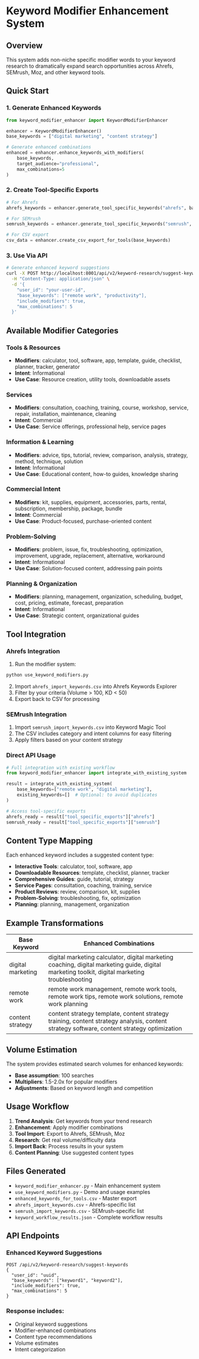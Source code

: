 # Keyword Modifier Enhancement System

## Overview
This system adds non-niche specific modifier words to your keyword research to dramatically expand search opportunities across Ahrefs, SEMrush, Moz, and other keyword tools.

## Quick Start

### 1. Generate Enhanced Keywords
```python
from keyword_modifier_enhancer import KeywordModifierEnhancer

enhancer = KeywordModifierEnhancer()
base_keywords = ["digital marketing", "content strategy"]

# Generate enhanced combinations
enhanced = enhancer.enhance_keywords_with_modifiers(
    base_keywords, 
    target_audience="professional",
    max_combinations=5
)
```

### 2. Create Tool-Specific Exports
```python
# For Ahrefs
ahrefs_keywords = enhancer.generate_tool_specific_keywords("ahrefs", base_keywords)

# For SEMrush  
semrush_keywords = enhancer.generate_tool_specific_keywords("semrush", base_keywords)

# For CSV export
csv_data = enhancer.create_csv_export_for_tools(base_keywords)
```

### 3. Use Via API
```bash
# Generate enhanced keyword suggestions
curl -X POST http://localhost:8001/api/v2/keyword-research/suggest-keywords \
  -H "Content-Type: application/json" \
  -d '{
    "user_id": "your-user-id",
    "base_keywords": ["remote work", "productivity"],
    "include_modifiers": true,
    "max_combinations": 5
  }'
```

## Available Modifier Categories

### Tools & Resources
- **Modifiers**: calculator, tool, software, app, template, guide, checklist, planner, tracker, generator
- **Intent**: Informational
- **Use Case**: Resource creation, utility tools, downloadable assets

### Services
- **Modifiers**: consultation, coaching, training, course, workshop, service, repair, installation, maintenance, cleaning
- **Intent**: Commercial
- **Use Case**: Service offerings, professional help, service pages

### Information & Learning
- **Modifiers**: advice, tips, tutorial, review, comparison, analysis, strategy, method, technique, solution
- **Intent**: Informational
- **Use Case**: Educational content, how-to guides, knowledge sharing

### Commercial Intent
- **Modifiers**: kit, supplies, equipment, accessories, parts, rental, subscription, membership, package, bundle
- **Intent**: Commercial
- **Use Case**: Product-focused, purchase-oriented content

### Problem-Solving
- **Modifiers**: problem, issue, fix, troubleshooting, optimization, improvement, upgrade, replacement, alternative, workaround
- **Intent**: Informational
- **Use Case**: Solution-focused content, addressing pain points

### Planning & Organization
- **Modifiers**: planning, management, organization, scheduling, budget, cost, pricing, estimate, forecast, preparation
- **Intent**: Informational
- **Use Case**: Strategic content, organizational guides

## Tool Integration

### Ahrefs Integration
1. Run the modifier system:
```bash
python use_keyword_modifiers.py
```

2. Import `ahrefs_import_keywords.csv` into Ahrefs Keywords Explorer
3. Filter by your criteria (Volume > 100, KD < 50)
4. Export back to CSV for processing

### SEMrush Integration
1. Import `semrush_import_keywords.csv` into Keyword Magic Tool
2. The CSV includes category and intent columns for easy filtering
3. Apply filters based on your content strategy

### Direct API Usage
```python
# Full integration with existing workflow
from keyword_modifier_enhancer import integrate_with_existing_system

result = integrate_with_existing_system(
    base_keywords=["remote work", "digital marketing"],
    existing_keywords=[]  # Optional: to avoid duplicates
)

# Access tool-specific exports
ahrefs_ready = result["tool_specific_exports"]["ahrefs"]
semrush_ready = result["tool_specific_exports"]["semrush"]
```

## Content Type Mapping

Each enhanced keyword includes a suggested content type:

- **Interactive Tools**: calculator, tool, software, app
- **Downloadable Resources**: template, checklist, planner, tracker
- **Comprehensive Guides**: guide, tutorial, strategy
- **Service Pages**: consultation, coaching, training, service
- **Product Reviews**: review, comparison, kit, supplies
- **Problem-Solving**: troubleshooting, fix, optimization
- **Planning**: planning, management, organization

## Example Transformations

| Base Keyword | Enhanced Combinations |
|--------------|----------------------|
| digital marketing | digital marketing calculator, digital marketing coaching, digital marketing guide, digital marketing toolkit, digital marketing troubleshooting |
| remote work | remote work management, remote work tools, remote work tips, remote work solutions, remote work planning |
| content strategy | content strategy template, content strategy training, content strategy analysis, content strategy software, content strategy optimization |

## Volume Estimation

The system provides estimated search volumes for enhanced keywords:
- **Base assumption**: 100 searches
- **Multipliers**: 1.5-2.0x for popular modifiers
- **Adjustments**: Based on keyword length and competition

## Usage Workflow

1. **Trend Analysis**: Get keywords from your trend research
2. **Enhancement**: Apply modifier combinations
3. **Tool Import**: Export to Ahrefs, SEMrush, Moz
4. **Research**: Get real volume/difficulty data
5. **Import Back**: Process results in your system
6. **Content Planning**: Use suggested content types

## Files Generated

- `keyword_modifier_enhancer.py` - Main enhancement system
- `use_keyword_modifiers.py` - Demo and usage examples
- `enhanced_keywords_for_tools.csv` - Master export
- `ahrefs_import_keywords.csv` - Ahrefs-specific list
- `semrush_import_keywords.csv` - SEMrush-specific list
- `keyword_workflow_results.json` - Complete workflow results

## API Endpoints

### Enhanced Keyword Suggestions
```
POST /api/v2/keyword-research/suggest-keywords
{
  "user_id": "uuid",
  "base_keywords": ["keyword1", "keyword2"],
  "include_modifiers": true,
  "max_combinations": 5
}
```

### Response includes:
- Original keyword suggestions
- Modifier-enhanced combinations
- Content type recommendations
- Volume estimates
- Intent categorization